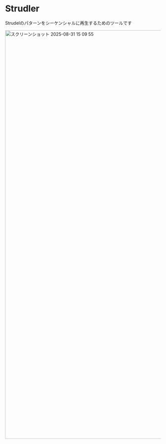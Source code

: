 # Strudler

Strudelのパターンをシーケンシャルに再生するためのツールです

<img width="2542" height="1319" alt="スクリーンショット 2025-08-31 15 09 55" src="https://github.com/user-attachments/assets/f225c683-e9f6-4968-a42f-fa753ad1b4bd" />
